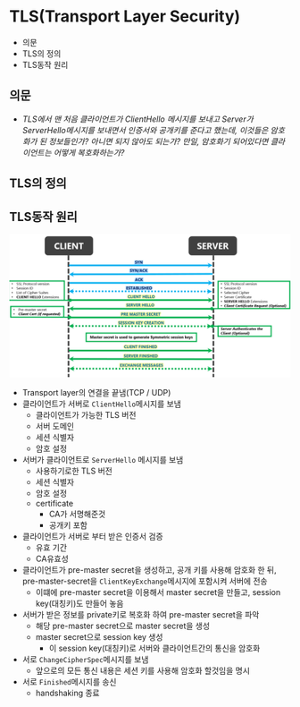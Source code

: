 # TLS(Transport Layer Security)

- 의문
- TLS의 정의
- TLS동작 원리

## 의문

- *TLS에서 맨 처음 클라이언트가 ClientHello 메시지를 보내고 Server가 ServerHello메시지를 보내면서 인증서와 공개키를 준다고 했는데, 이것들은 암호화가 된 정보들인가? 아니면 되지 않아도 되는가? 만일, 암호화기 되어있다면 클라이언트는 어떻게 복호화하는가?*

## TLS의 정의

## TLS동작 원리

![](./images/TLS/tls_negotiation.png)

- Transport layer의 연결을 끝냄(TCP / UDP)
- 클라이언트가 서버로 `ClientHello`메시지를 보냄
  - 클라이언트가 가능한 TLS 버전
  - 서버 도메인
  - 세션 식별자
  - 암호 설정
- 서버가 클라이언트로 `ServerHello` 메시지를 보냄
  - 사용하기로한 TLS 버전
  - 세션 식별자
  - 암호 설정
  - certificate
    - CA가 서명해준것
    - 공개키 포함
- 클라이언트가 서버로 부터 받은 인증서 검증
  - 유효 기간
  - CA유효성
- 클라이언트가 pre-master secret을 생성하고, 공개 키를 사용해 암호화 한 뒤, pre-master-secret을 `ClientKeyExchange`메시지에 포함시켜 서버에 전송
  - 이떄에 pre-master secret을 이용해서 master secret을 만들고, session key(대칭키)도 만들어 놓음
- 서버가 받은 정보를 private키로 복호화 하여 pre-master secret을 파악
  - 해당 pre-master secret으로 master secret을 생성
  - master secret으로 session key 생성
    - 이 session key(대칭키)로 서버와 클라이언트간의 통신을 암호화
- 서로 `ChangeCipherSpec`메시지를 보냄
  - 앞으로의 모든 통신 내용은 세션 키를 사용해 암호화 할것임을 명시
- 서로 `Finished`메시지를 송신
  - handshaking 종료
